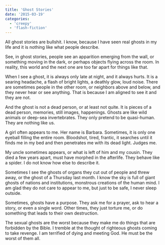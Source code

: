 ```yaml
---
title: 'Ghost Stories'
date: '2015-03-19'
categories:
  - 'creepy'
  - 'flash-fiction'
---
```


All ghost stories are bullshit. I know, because I have seen real ghosts in my
life and it is nothing like what people describe.

See, in ghost stories, people see an apparition emerging from the wall, or
something moving in the dark, or perhaps objects flying across the room. In
reality, this world and the next one are too far apart for things like that.

When I see a ghost, it is always only late at night, and it always hurts. It is
a searing headache, a flash of bright lights, a deathly glow, loud noise. There
are sometimes people in the other room, or neighbors above and below, and they
never hear or see anything. That is because I am aligned to see it and they are
not.

And the ghost is not a dead person, or at least not quite. It is pieces of a
dead person, memories, still images, happenings. Ghosts are like wild animals or
deep-sea invertebrates. They only pretend to be quasi-human. They are nothing
like us.

A girl often appears to me. Her name is Barbara. Sometimes, it is only one
eyeball filling the entire room. Bloodshot, tired, frantic, it searches until it
finds me in my bed and then penetrates me with its dead light. Judges me.

My uncle sometimes appears, or what is left of him and my cousin. They died a
few years apart, must have morphed in the afterlife. They behave like a spider.
I do not know how else to describe it.

Sometimes I see the ghosts of organs they cut out of people and threw away, or
the ghost of a Thursday last month. I know the sky is full of giant ghosts of
nations and institutions, monstrous creations of the human mind. I am glad they
do not care to appear to me, but just to be safe, I never sleep outside.

Sometimes, ghosts have a purpose. They ask me for a prayer, ask to hear a story,
or even a single word. Other times, they just torture me, or do something that
leads to their own destruction.

The sexual ghosts are the worst because they make me do things that are
forbidden by the Bible. I tremble at the thought of righteous ghosts coming to
take revenge. I am terrified of dying and meeting God. He must be the worst of
them all.
